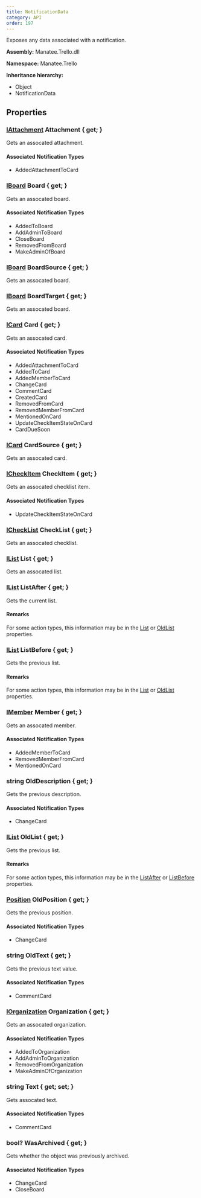 ```yaml
---
title: NotificationData
category: API
order: 197
---
```


Exposes any data associated with a notification.

**Assembly:** Manatee.Trello.dll

**Namespace:** Manatee.Trello

**Inheritance hierarchy:**

- Object
- NotificationData

## Properties

### [IAttachment](../IAttachment#iattachment) Attachment { get; }

Gets an assocated attachment.

#### Associated Notification Types

- AddedAttachmentToCard

### [IBoard](../IBoard#iboard) Board { get; }

Gets an assocated board.

#### Associated Notification Types

- AddedToBoard
- AddAdminToBoard
- CloseBoard
- RemovedFromBoard
- MakeAdminOfBoard

### [IBoard](../IBoard#iboard) BoardSource { get; }

Gets an assocated board.

### [IBoard](../IBoard#iboard) BoardTarget { get; }

Gets an assocated board.

### [ICard](../ICard#icard) Card { get; }

Gets an assocated card.

#### Associated Notification Types

- AddedAttachmentToCard
- AddedToCard
- AddedMemberToCard
- ChangeCard
- CommentCard
- CreatedCard
- RemovedFromCard
- RemovedMemberFromCard
- MentionedOnCard
- UpdateCheckItemStateOnCard
- CardDueSoon

### [ICard](../ICard#icard) CardSource { get; }

Gets an assocated card.

### [ICheckItem](../ICheckItem#icheckitem) CheckItem { get; }

Gets an assocated checklist item.

#### Associated Notification Types

- UpdateCheckItemStateOnCard

### [ICheckList](../ICheckList#ichecklist) CheckList { get; }

Gets an assocated checklist.

### [IList](../IList#ilist) List { get; }

Gets an assocated list.

### [IList](../IList#ilist) ListAfter { get; }

Gets the current list.

#### Remarks

For some action types, this information may be in the [List](../NotificationData#ilist-list--get-) or [OldList](../NotificationData#ilist-oldlist--get-) properties.

### [IList](../IList#ilist) ListBefore { get; }

Gets the previous list.

#### Remarks

For some action types, this information may be in the [List](../NotificationData#ilist-list--get-) or [OldList](../NotificationData#ilist-oldlist--get-) properties.

### [IMember](../IMember#imember) Member { get; }

Gets an assocated member.

#### Associated Notification Types

- AddedMemberToCard
- RemovedMemberFromCard
- MentionedOnCard

### string OldDescription { get; }

Gets the previous description.

#### Associated Notification Types

- ChangeCard

### [IList](../IList#ilist) OldList { get; }

Gets the previous list.

#### Remarks

For some action types, this information may be in the [ListAfter](../NotificationData#ilist-listafter--get-) or [ListBefore](../NotificationData#ilist-listbefore--get-) properties.

### [Position](../Position#position) OldPosition { get; }

Gets the previous position.

#### Associated Notification Types

- ChangeCard

### string OldText { get; }

Gets the previous text value.

#### Associated Notification Types

- CommentCard

### [IOrganization](../IOrganization#iorganization) Organization { get; }

Gets an assocated organization.

#### Associated Notification Types

- AddedToOrganization
- AddAdminToOrganization
- RemovedFromOrganization
- MakeAdminOfOrganization

### string Text { get; set; }

Gets assocated text.

#### Associated Notification Types

- CommentCard

### bool? WasArchived { get; }

Gets whether the object was previously archived.

#### Associated Notification Types

- ChangeCard
- CloseBoard

